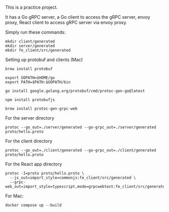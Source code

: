 This is a practice project.

It has a Go gRPC server, a Go client to access the gRPC server, envoy proxy, React client to access gRPC server via envoy proxy.


Simply run these commands:

```
mkdir client/generated
mkdir server/generated
mkdir fe_client/src/generated
```

Setting up protobuf and clients (Mac)
```
brew install protobuf

```

```
export GOPATH=$HOME/go
export PATH=$PATH:$GOPATH/bin
```

```
go install google.golang.org/protobuf/cmd/protoc-gen-go@latest
```

```
npm install protobufjs
```

```
brew install protoc-gen-grpc-web
```

For the server directory
```
protoc --go_out=./server/generated --go-grpc_out=./server/generated proto/hello.proto
```

For the client directory
```
protoc --go_out=./client/generated --go-grpc_out=./client/generated proto/hello.proto
```

For the React app directory
```
protoc -I=proto proto/hello.proto \
  --js_out=import_style=commonjs:fe_client/src/generated \
  --grpc-web_out=import_style=typescript,mode=grpcwebtext:fe_client/src/generated
```


For Mac:
```
docker compose up --build
```
